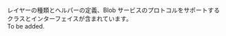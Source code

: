 <Namespace Name="Microsoft.WindowsAzure.Storage.Blob.Protocol">
  <Docs>
    <summary>レイヤーの種類とヘルパーの定義、Blob サービスのプロトコルをサポートするクラスとインターフェイスが含まれています。</summary> 
    <remarks>To be added.</remarks>
  </Docs>
</Namespace>
